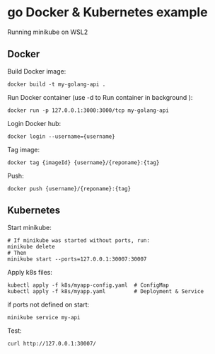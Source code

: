 # go Docker & Kubernetes example 

Running minikube on WSL2

## Docker 

Build Docker image:
```console
docker build -t my-golang-api .
```

Run Docker container (use -d to Run container in background ):
```console
docker run -p 127.0.0.1:3000:3000/tcp my-golang-api
```

Login Docker hub:
```console
docker login --username={username}
```

Tag image:
```console
docker tag {imageId} {username}/{reponame}:{tag}
```

Push:
```console
docker push {username}/{reponame}:{tag}
```

## Kubernetes

Start minikube:
```console
# If minikube was started without ports, run:
minikube delete
# Then
minikube start --ports=127.0.0.1:30007:30007
```

Apply k8s files:
```console
kubectl apply -f k8s/myapp-config.yaml  # ConfigMap
kubectl apply -f k8s/myapp.yaml         # Deployment & Service
```

if ports not defined on start:
```console
minikube service my-api
```

Test:
```console
curl http://127.0.0.1:30007/
```